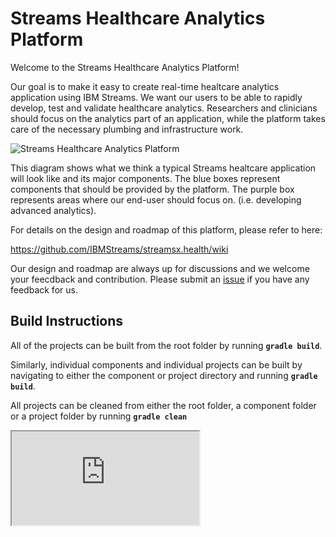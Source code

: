 # Streams Healthcare Analytics Platform

Welcome to the Streams Healthcare Analytics Platform!

Our goal is to make it easy to create real-time healtcare analytics application using IBM Streams.  We want our users to be able to rapidly develop, test and validate healthcare analytics. Researchers and clinicians should focus on the analytics part of an application, while the platform takes care of the necessary plumbing and infrastructure work.

![Streams Healthcare Analytics Platform](https://github.com/IBMStreams/streamsx.health/blob/wiki/img/healthroadmap.jpg)

This diagram shows what we think a typical Streams healtcare application will look like and its major components.  The blue boxes represent components that should be provided by the platform.  The purple box represents areas where our end-user should focus on.  (i.e. developing advanced analytics).  

For details on the design and roadmap of this platform, please refer to here:

https://github.com/IBMStreams/streamsx.health/wiki

Our design and roadmap are always up for discussions and we welcome your feecdback and contribution.  Please submit an [issue](https://github.com/IBMStreams/streamsx.health/issues) if you have any feedback for us.

## Build Instructions

All of the projects can be built from the root folder by running **`gradle build`**.

Similarly, individual components and individual projects can be built by navigating to either the component or project directory and running **`gradle build`**. 

All projects can be cleaned from either the root folder, a component folder or a project folder by running **`gradle clean`**

<iframe id="roadmap" src="https://github.com/IBMStreams/streamsx.health/wiki/Streams-Healthcare-Analytics-Platform-Roadmap"></iframe>
